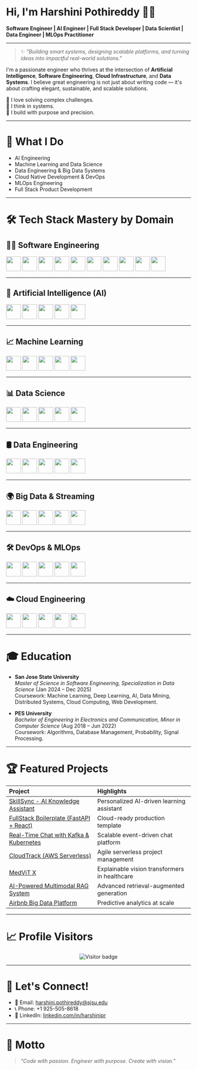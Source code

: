 
# Hi, I'm Harshini Pothireddy 👩‍💻  
**Software Engineer | AI Engineer | Full Stack Developer | Data Scientist | Data Engineer | MLOps Practitioner**

---

> ✨ *"Building smart systems, designing scalable platforms, and turning ideas into impactful real-world solutions."*  

I'm a passionate engineer who thrives at the intersection of **Artificial Intelligence**, **Software Engineering**, **Cloud Infrastructure**, and **Data Systems**. I believe great engineering is not just about writing code — it's about crafting elegant, sustainable, and scalable solutions.

🔹 I love solving complex challenges.  
🔹 I think in systems.  
🔹 I build with purpose and precision.

---

# 🚀 What I Do

- AI Engineering
- Machine Learning and Data Science
- Data Engineering & Big Data Systems
- Cloud Native Development & DevOps
- MLOps Engineering
- Full Stack Product Development

---

# 🛠️ Tech Stack Mastery by Domain

## 👩‍💻 Software Engineering
<p align="left">
<img src="https://cdn.jsdelivr.net/gh/devicons/devicon/icons/python/python-original.svg" width="40"/>
<img src="https://cdn.jsdelivr.net/gh/devicons/devicon/icons/javascript/javascript-original.svg" width="40"/>
<img src="https://cdn.jsdelivr.net/gh/devicons/devicon/icons/typescript/typescript-original.svg" width="40"/>
<img src="https://cdn.jsdelivr.net/gh/devicons/devicon/icons/react/react-original.svg" width="40"/>
<img src="https://cdn.jsdelivr.net/gh/devicons/devicon/icons/fastapi/fastapi-original.svg" width="40"/>
<img src="https://cdn.jsdelivr.net/gh/devicons/devicon/icons/flask/flask-original.svg" width="40"/>
<img src="https://cdn.jsdelivr.net/gh/devicons/devicon/icons/nodejs/nodejs-original.svg" width="40"/>
<img src="https://cdn.jsdelivr.net/gh/devicons/devicon/icons/html5/html5-original.svg" width="40"/>
<img src="https://cdn.jsdelivr.net/gh/devicons/devicon/icons/css3/css3-original.svg" width="40"/>
<img src="https://cdn.jsdelivr.net/gh/devicons/devicon/icons/mysql/mysql-original.svg" width="40"/>
</p>

---

## 🤖 Artificial Intelligence (AI)
<p align="left">
<img src="https://cdn.jsdelivr.net/gh/devicons/devicon/icons/tensorflow/tensorflow-original.svg" width="40"/>
<img src="https://cdn.jsdelivr.net/gh/devicons/devicon/icons/pytorch/pytorch-original.svg" width="40"/>
<img src="https://cdn.jsdelivr.net/gh/devicons/devicon/icons/keras/keras-original.svg" width="40"/>
<img src="https://cdn.jsdelivr.net/gh/devicons/devicon/icons/jupyter/jupyter-original.svg" width="40"/>
<img src="https://cdn.jsdelivr.net/gh/devicons/devicon/icons/opencv/opencv-original.svg" width="40"/>
</p>

---

## 📈 Machine Learning
<p align="left">
<img src="https://cdn.jsdelivr.net/gh/devicons/devicon/icons/scikitlearn/scikitlearn-original.svg" width="40"/>
<img src="https://cdn.jsdelivr.net/gh/devicons/devicon/icons/numpy/numpy-original.svg" width="40"/>
<img src="https://cdn.jsdelivr.net/gh/devicons/devicon/icons/pandas/pandas-original.svg" width="40"/>
<img src="https://cdn.jsdelivr.net/gh/devicons/devicon/icons/matplotlib/matplotlib-original.svg" width="40"/>
<img src="https://cdn.jsdelivr.net/gh/devicons/devicon/icons/seaborn/seaborn-original.svg" width="40"/>
</p>

---

## 📊 Data Science
<p align="left">
<img src="https://cdn.jsdelivr.net/gh/devicons/devicon/icons/r/r-original.svg" width="40"/>
<img src="https://cdn.jsdelivr.net/gh/devicons/devicon/icons/python/python-original.svg" width="40"/>
<img src="https://cdn.jsdelivr.net/gh/devicons/devicon/icons/jupyter/jupyter-original.svg" width="40"/>
<img src="https://cdn.jsdelivr.net/gh/devicons/devicon/icons/pandas/pandas-original.svg" width="40"/>
<img src="https://cdn.jsdelivr.net/gh/devicons/devicon/icons/plotly/plotly-original.svg" width="40"/>
</p>

---

## 🛢️ Data Engineering
<p align="left">
<img src="https://cdn.jsdelivr.net/gh/devicons/devicon/icons/apachekafka/apachekafka-original.svg" width="40"/>
<img src="https://cdn.jsdelivr.net/gh/devicons/devicon/icons/hadoop/hadoop-original.svg" width="40"/>
<img src="https://cdn.jsdelivr.net/gh/devicons/devicon/icons/airflow/airflow-original.svg" width="40"/>
<img src="https://cdn.jsdelivr.net/gh/devicons/devicon/icons/spark/spark-original.svg" width="40"/>
<img src="https://cdn.jsdelivr.net/gh/devicons/devicon/icons/mongodb/mongodb-original.svg" width="40"/>
</p>

---

## 🌍 Big Data & Streaming
<p align="left">
<img src="https://cdn.jsdelivr.net/gh/devicons/devicon/icons/hadoop/hadoop-original.svg" width="40"/>
<img src="https://cdn.jsdelivr.net/gh/devicons/devicon/icons/spark/spark-original.svg" width="40"/>
<img src="https://cdn.jsdelivr.net/gh/devicons/devicon/icons/apachekafka/apachekafka-original.svg" width="40"/>
<img src="https://cdn.jsdelivr.net/gh/devicons/devicon/icons/elasticsearch/elasticsearch-original.svg" width="40"/>
<img src="https://cdn.jsdelivr.net/gh/devicons/devicon/icons/influxdb/influxdb-original.svg" width="40"/>
</p>

---

## 🛠️ DevOps & MLOps
<p align="left">
<img src="https://cdn.jsdelivr.net/gh/devicons/devicon/icons/docker/docker-original.svg" width="40"/>
<img src="https://cdn.jsdelivr.net/gh/devicons/devicon/icons/kubernetes/kubernetes-plain.svg" width="40"/>
<img src="https://cdn.jsdelivr.net/gh/devicons/devicon/icons/jenkins/jenkins-original.svg" width="40"/>
<img src="https://cdn.jsdelivr.net/gh/devicons/devicon/icons/terraform/terraform-original.svg" width="40"/>
<img src="https://cdn.jsdelivr.net/gh/devicons/devicon/icons/githubactions/githubactions-original.svg" width="40"/>
</p>

---

## ☁️ Cloud Engineering
<p align="left">
<img src="https://cdn.jsdelivr.net/gh/devicons/devicon/icons/amazonwebservices/amazonwebservices-original.svg" width="40"/>
<img src="https://cdn.jsdelivr.net/gh/devicons/devicon/icons/azure/azure-original.svg" width="40"/>
<img src="https://cdn.jsdelivr.net/gh/devicons/devicon/icons/googlecloud/googlecloud-original.svg" width="40"/>
<img src="https://cdn.jsdelivr.net/gh/devicons/devicon/icons/firebase/firebase-plain.svg" width="40"/>
<img src="https://cdn.jsdelivr.net/gh/devicons/devicon/icons/heroku/heroku-original.svg" width="40"/>
</p>

---

# 🎓 Education

- **San Jose State University**  
  *Master of Science in Software Engineering, Specialization in Data Science* (Jan 2024 – Dec 2025)  
  Coursework: Machine Learning, Deep Learning, AI, Data Mining, Distributed Systems, Cloud Computing, Web Development.

- **PES University**  
  *Bachelor of Engineering in Electronics and Communication, Minor in Computer Science* (Aug 2018 – Jun 2022)  
  Coursework: Algorithms, Database Management, Probability, Signal Processing.

---

# 🏆 Featured Projects

| Project | Highlights |
| :------ | :----------- |
| [SkillSync - AI Knowledge Assistant](https://github.com/harshini1708/SkillSync-AI-Knowledge-Assistant) | Personalized AI-driven learning assistant |
| [FullStack Boilerplate (FastAPI + React)](https://github.com/harshini1708/FullStackBoilerplate-FastAPI-React-Mongo) | Cloud-ready production template |
| [Real-Time Chat with Kafka & Kubernetes](https://github.com/harshini1708/RealTime-Chat-App-with-Kafka-and-Kubernetes) | Scalable event-driven chat platform |
| [CloudTrack (AWS Serverless)](https://github.com/harshini1708/CloudTrack-AWS_Serverless_Project_Management_Dashboard) | Agile serverless project management |
| [MedViT X](https://github.com/harshini1708/MedViT_X_Vision_Transformer_Explainable_Medical_Imaging) | Explainable vision transformers in healthcare |
| [AI-Powered Multimodal RAG System](https://github.com/harshini1708/AI-Powered-Multimodal-RAG-System) | Advanced retrieval-augmented generation |
| [Airbnb Big Data Platform](https://github.com/harshini1708/Advanced-Airbnb-Data-Engineering-Platform-with-EMR-dbt-Kafka-and-ML-Forecasting) | Predictive analytics at scale |

---

# 📈 Profile Visitors

<p align="center">
  <img src="https://komarev.com/ghpvc/?username=harshini1708&label=Profile%20Views&color=0e75b6&style=flat" alt="Visitor badge" />
</p>

---

# 🤝 Let's Connect!

- 📧 Email: harshini.pothireddy@sjsu.edu
- 📞 Phone: +1 925-505-8618
- 💼 LinkedIn: [linkedin.com/in/harshinipr](https://www.linkedin.com/in/harshinipr/)

---

# 🎯 Motto

> *"Code with passion. Engineer with purpose. Create with vision."*
